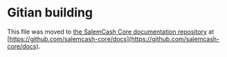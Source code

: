 Gitian building
================

This file was moved to [the SalemCash Core documentation repository](https://github.com/salemcash-core/docs/blob/master/gitian-building.md) at [https://github.com/salemcash-core/docs](https://github.com/salemcash-core/docs).
